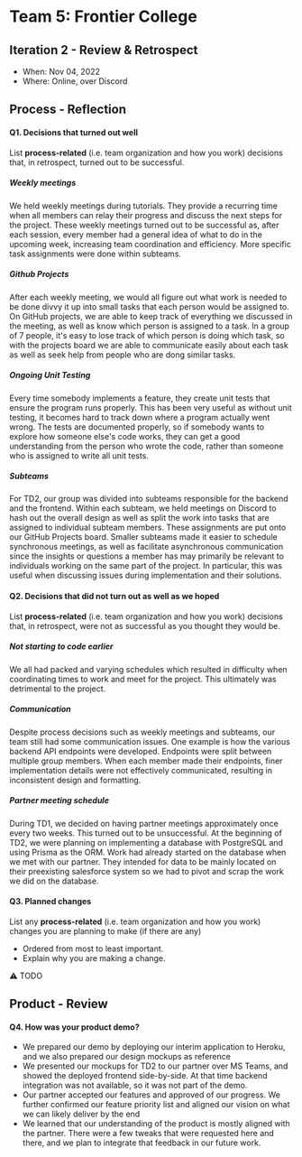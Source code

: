 # Team 5: Frontier College

## Iteration 2 - Review & Retrospect

- When: Nov 04, 2022
- Where: Online, over Discord

## Process - Reflection

#### Q1. Decisions that turned out well

List **process-related** (i.e. team organization and how you work) decisions that, in retrospect, turned out to be successful.

##### Weekly meetings

We held weekly meetings during tutorials. They provide a recurring time when all members can relay their progress and discuss the next steps for the project. These weekly meetings turned out to be successful as, after each session, every member had a general idea of what to do in the upcoming week, increasing team coordination and efficiency. More specific task assignments were done within subteams.

##### Github Projects

After each weekly meeting, we would all figure out what work is needed to be done divvy it up into small tasks that each person would be assigned to. On GitHub projects, we are able to keep track of everything we discussed in the meeting, as well as know which person is assigned to a task. In a group of 7 people, it's easy to lose track of which person is doing which task, so with the projects board we are able to communicate easily about each task as well as seek help from people who are dong similar tasks.

##### Ongoing Unit Testing

Every time somebody implements a feature, they create unit tests that ensure the program runs properly. This has been very useful as without unit testing, it becomes hard to track down where a program actually went wrong. The tests are documented properly, so if somebody wants to explore how someone else's code works, they can get a good understanding from the person who wrote the code, rather than someone who is assigned to write all unit tests.

##### Subteams

For TD2, our group was divided into subteams responsible for the backend and the frontend. Within each subteam, we held meetings on Discord to hash out the overall design as well as split the work into tasks that are assigned to individual subteam members. These assignments are put onto our GitHub Projects board. Smaller subteams made it easier to schedule synchronous meetings, as well as facilitate asynchronous communication since the insights or questions a member has may primarily be relevant to individuals working on the same part of the project. In particular, this was useful when discussing issues during implementation and their solutions.

#### Q2. Decisions that did not turn out as well as we hoped

List **process-related** (i.e. team organization and how you work) decisions that, in retrospect, were not as successful as you thought they would be.

##### Not starting to code earlier

We all had packed and varying schedules which resulted in difficulty when coordinating times to work and meet for the project. This ultimately was detrimental to the project.

##### Communication

Despite process decisions such as weekly meetings and subteams, our team still had some communication issues. One example is how the various backend API endpoints were developed. Endpoints were split between multiple group members. When each member made their endpoints, finer implementation details were not effectively communicated, resulting in inconsistent design and formatting.

##### Partner meeting schedule

During TD1, we decided on having partner meetings approximately once every two weeks. This turned out to be unsuccessful. At the beginning of TD2, we were planning on implementing a database with PostgreSQL and using Prisma as the ORM. Work had already started on the database when we met with our partner. They intended for data to be mainly located on their preexisting salesforce system so we had to pivot and scrap the work we did on the database.

#### Q3. Planned changes

List any **process-related** (i.e. team organization and how you work) changes you are planning to make (if there are any)

- Ordered from most to least important.
- Explain why you are making a change.

⚠️ TODO

## Product - Review

#### Q4. How was your product demo?

- We prepared our demo by deploying our interim application to Heroku, and we also prepared our design mockups as reference
- We presented our mockups for TD2 to our partner over MS Teams, and showed the deployed frontend side-by-side. At that time backend integration was not available, so it was not part of the demo.
- Our partner accepted our features and approved of our progress. We further confirmed our feature priority list and aligned our vision on what we can likely deliver by the end
- We learned that our understanding of the product is mostly aligned with the partner. There were a few tweaks that were requested here and there, and we plan to integrate that feedback in our future work.
